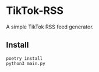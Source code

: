 # TikTok-RSS
A simple TikTok RSS feed generator.

## Install
```
poetry install
python3 main.py
```
